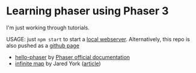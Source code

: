 
# Learning phaser using Phaser 3

I'm just working through tutorials.

USAGE: just `npm start` to start a [local webserver](http://localhost:8000/). 
Alternatively, this repo is also pushed as a [github page](https://terabaud.github.io/learn-phaser/)

 * [hello-phaser](hello-phaser/) by [Phaser official documentation](https://phaser.io/tutorials/getting-started-phaser3/part5)
 * [infinite map](infinite-map/) by Jared York ([article](https://yorkcs.com/2019/02/25/top-down-infinite-terrain-generation-with-phaser-3/))


